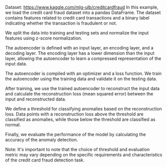 Dataset: https://www.kaggle.com/mlg-ulb/creditcardfraud
In this example, we load the credit card fraud dataset into a pandas DataFrame. The dataset contains features related to credit card transactions and a binary label indicating whether the transaction is fraudulent or not.

We split the data into training and testing sets and normalize the input features using z-score normalization.

The autoencoder is defined with an input layer, an encoding layer, and a decoding layer. The encoding layer has a lower dimension than the input layer, allowing the autoencoder to learn a compressed representation of the input data.

The autoencoder is compiled with an optimizer and a loss function. We train the autoencoder using the training data and validate it on the testing data.

After training, we use the trained autoencoder to reconstruct the input data and calculate the reconstruction loss (mean squared error) between the input and reconstructed data.

We define a threshold for classifying anomalies based on the reconstruction loss. Data points with a reconstruction loss above the threshold are classified as anomalies, while those below the threshold are classified as normal.

Finally, we evaluate the performance of the model by calculating the accuracy of the anomaly detection.

Note: It's important to note that the choice of threshold and evaluation metric may vary depending on the specific requirements and characteristics of the credit card fraud detection task.
